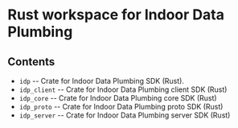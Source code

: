 # Rust workspace for Indoor Data Plumbing

## Contents

-   `idp` -- Crate for Indoor Data Plumbing SDK (Rust).
-   `idp_client` -- Crate for Indoor Data Plumbing client SDK (Rust)
-   `idp_core` -- Crate for Indoor Data Plumbing core SDK (Rust)
-   `idp_proto` -- Crate for Indoor Data Plumbing proto SDK (Rust)
-   `idp_server` -- Crate for Indoor Data Plumbing server SDK (Rust)
